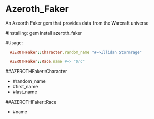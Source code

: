 # Azeroth_Faker

An Azeorth Faker gem that provides data from the Warcraft universe

#Installing:
  gem install azeroth_faker

#Usage:
``` ruby
  AZEROTHFaker::Character.random_name "#=>Illidan Stormrage"

  AZEROTHFaker::Race.name #=> "Orc"
```

##AZEROTHFaker::Character

* #random_name
* #first_name
* #last_name


##AZEROTHFaker::Race

* #name